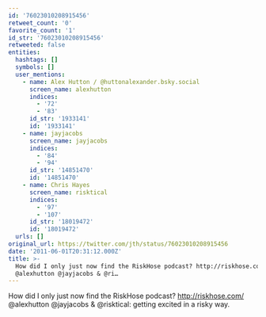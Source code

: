 ```yaml
---
id: '76023010208915456'
retweet_count: '0'
favorite_count: '1'
id_str: '76023010208915456'
retweeted: false
entities:
  hashtags: []
  symbols: []
  user_mentions:
    - name: Alex Hutton / @huttonalexander.bsky.social
      screen_name: alexhutton
      indices:
        - '72'
        - '83'
      id_str: '1933141'
      id: '1933141'
    - name: jayjacobs
      screen_name: jayjacobs
      indices:
        - '84'
        - '94'
      id_str: '14851470'
      id: '14851470'
    - name: Chris Hayes
      screen_name: risktical
      indices:
        - '97'
        - '107'
      id_str: '18019472'
      id: '18019472'
  urls: []
original_url: https://twitter.com/jth/status/76023010208915456
date: '2011-06-01T20:31:12.000Z'
title: >-
  How did I only just now find the RiskHose podcast? http://riskhose.com/
  @alexhutton @jayjacobs & @ri…
---
```


How did I only just now find the RiskHose podcast? http://riskhose.com/ @alexhutton @jayjacobs & @risktical: getting excited in a risky way.